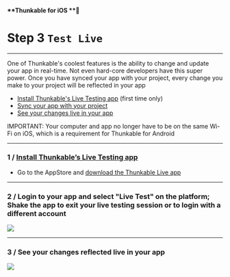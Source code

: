 #### **Thunkable for iOS **

# Step 3 `Test Live`

---

One of Thunkable's coolest features is the ability to change and update your app in real-time. Not even hard-core developers have this super power. Once you have synced your app with your project, every change you make to your project will be reflected in your app

* [Install Thunkable's Live Testing app](#1--install-thunkables-live-testing-app) \(first time only\)
* [Sync your app with your project](#2--sync-your-app-with-your-project)
* [See your changes live in your app](#3--see-your-changes-reflected-live-in-your-app)

IMPORTANT: Your computer and app no longer have to be on the same Wi-Fi on iOS, which is a requirement for Thunkable for Android

---

### 1 / [Install Thunkable’s Live Testing app](http://appstore.com/thunkablelive)

* Go to the AppStore and [download the Thunkable Live app](http://appstore.com/thunkablelive)

---

### 2 / Login to your app and select "Live Test" on the platform; Shake the app to exit your live testing session or to login with a different account

![](https://github.com/thunkable/docs-thunkable-com/blob/master/assets/thunkableLiveTest.gif?raw=true)

---

### 3 / See your changes reflected live in your app

![](https://github.com/thunkable/docs-thunkable-com/blob/master/assets/live-test-ios-2.gif?raw=true)

